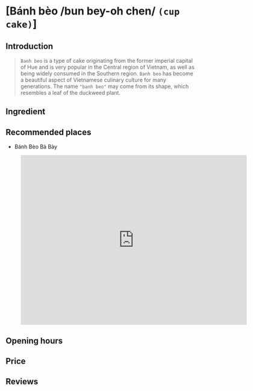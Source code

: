 # [Bánh bèo /bun bey-oh chen/ `(cup cake)`]

## Introduction
> `Banh beo` is a type of cake originating from the former imperial capital of Hue and is very popular in the Central region of Vietnam, as well as being widely consumed in the Southern region. `Banh beo` has become a beautiful aspect of Vietnamese culinary culture for many generations. The name `"banh beo"` may come from its shape, which resembles a leaf of the duckweed plant.

## Ingredient

## Recommended places

 - Bánh Bèo Bà Bảy
<figure class="map-container">
  <iframe src="https://www.google.com/maps/embed?pb=!1m18!1m12!1m3!1d3837.610581482919!2d108.32774871744385!3d15.87705160000001!2m3!1f0!2f0!3f0!3m2!1i1024!2i768!4f13.1!3m3!1m2!1s0x31420fd4b1a360b1%3A0xe27cb55457a40b3!2zQsOhbmggQsOobyBCw6AgQuG6o3k!5e0!3m2!1sen!2s!4v1688788490940!5m2!1sen!2s" width="600" height="450" style="border:0;" allowfullscreen="" loading="lazy" referrerpolicy="no-referrer-when-downgrade"></iframe>
</figure>

## Opening hours

## Price

## Reviews
